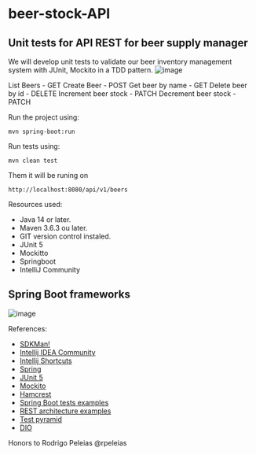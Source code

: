 # beer-stock-API

<h2>Unit tests for API REST for beer supply manager</h2>

We will develop unit tests to validate our beer inventory management system with JUnit, Mockito in a TDD pattern.
![image](https://user-images.githubusercontent.com/22028539/123512566-831e4100-d65e-11eb-92e8-4b47b56d4130.png)

List Beers - GET
Create Beer - POST
Get beer by name - GET
Delete beer by id - DELETE 
Increment beer stock - PATCH
Decrement beer stock - PATCH

Run the project using:
```
mvn spring-boot:run 
```

Run tests using:
```
mvn clean test
```

Them it will be runing on 
```
http://localhost:8080/api/v1/beers
```

Resources used:
* Java 14 or later.
* Maven 3.6.3 ou later.
* GIT version control instaled.
* JUnit 5
* Mockitto
* Springboot
* IntelliJ Community

## Spring Boot frameworks
![image](https://user-images.githubusercontent.com/22028539/123512712-633b4d00-d65f-11eb-802d-89c1a97db630.png)


References:
* [SDKMan!](https://sdkman.io/)
* [Intellij IDEA Community](https://www.jetbrains.com/idea/download)
* [Intellij Shortcuts](https://resources.jetbrains.com/storage/products/intellij-idea/docs/IntelliJIDEA_ReferenceCard.pdf)
* [Spring](https://spring.io/)
* [JUnit 5](https://junit.org/junit5/docs/current/user-guide/)
* [Mockito](https://site.mockito.org/)
* [Hamcrest](http://hamcrest.org/JavaHamcrest/)
* [Spring Boot tests examples](https://www.baeldung.com/spring-boot-testing)
* [REST architecture examples](https://restfulapi.net)
* [Test pyramid](https://martinfowler.com/articles/practical-test-pyramid.html#TheImportanceOftestAutomation)
* [DIO](https://web.digitalinnovation.one)

Honors to Rodrigo Peleias @rpeleias
